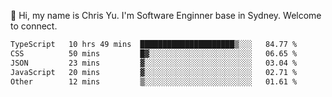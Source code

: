 👋 Hi, my name is Chris Yu. I'm Software Enginner base in Sydney. Welcome to connect.

<!--START_SECTION:waka-->

```txt
TypeScript   10 hrs 49 mins  █████████████████████▒░░░   84.77 %
CSS          50 mins         █▓░░░░░░░░░░░░░░░░░░░░░░░   06.65 %
JSON         23 mins         ▓░░░░░░░░░░░░░░░░░░░░░░░░   03.04 %
JavaScript   20 mins         ▓░░░░░░░░░░░░░░░░░░░░░░░░   02.71 %
Other        12 mins         ▒░░░░░░░░░░░░░░░░░░░░░░░░   01.61 %
```

<!--END_SECTION:waka-->
